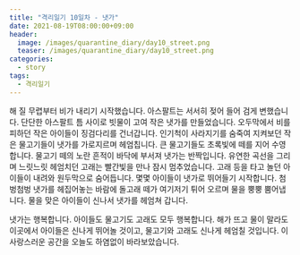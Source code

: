 ```yaml
---
title: "격리일기 10일차 - 냇가"
date: 2021-08-19T08:00:00+09:00
header:
  image: /images/quarantine_diary/day10_street.png
  teaser: /images/quarantine_diary/day10_street.png
categories:
  - story
tags:
  - 격리일기
---
```


해 질 무렵부터 비가 내리기 시작했습니다. 아스팔트는 서서히 젖어 들어 검게 변했습니다. 단단한 아스팔트 틈 사이로 빗물이 고여 작은 냇가를 만들었습니다. 오두막에서 비를 피하던 작은 아이들이 징검다리를 건너갑니다. 인기척이 사라지기를 숨죽여 지켜보던 작은 물고기들이 냇가를 가로지르며 헤엄칩니다. 큰 물고기들도 초록빛에 떼를 지어 수영합니다. 물고기 떼의 노란 흔적이 바닥에 부서져 냇가는 반짝입니다. 유연한 곡선을 그리며 느릿느릿 헤엄치던 고래는 빨간빛을 만나 잠시 멈추었습니다. 고래 등을 타고 놀던 아이들이 내려와 원두막으로 숨어듭니다. 몇몇 아이들이 냇가로 뛰어들기 시작합니다. 첨벙첨벙 냇가를 헤집어놓는 바람에 돌고래 떼가 여기저기 튀어 오르며 물을 뿡뿡 뿜어냅니다. 물을 맞은 아이들이 신나서 냇가를 헤엄쳐 갑니다.  

냇가는 행복합니다. 아이들도 물고기도 고래도 모두 행복합니다. 해가 뜨고 물이 말라도 이곳에서 아이들은 신나게 뛰어놀 것이고, 물고기와 고래도 신나게 헤엄칠 것입니다. 이 사랑스러운 공간을 오늘도 하염없이 바라보았습니다.